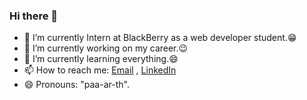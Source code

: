 ### Hi there 👋

<!--
**21parth/21parth** is a ✨ _special_ ✨ repository because its `README.md` (this file) appears on your GitHub profile.
Here are some ideas to get you started:
-->

- 🔭 I’m currently Intern at BlackBerry as a web developer student.😁
- 🔭 I’m currently working on my career.😉
- 🌱 I’m currently learning everything.😄
- 📫 How to reach me: [Email](parth05211@gmail.com) , [LinkedIn](https://www.linkedin.com/in/parthp052/)
- 😄 Pronouns: "paa-ar-th".

